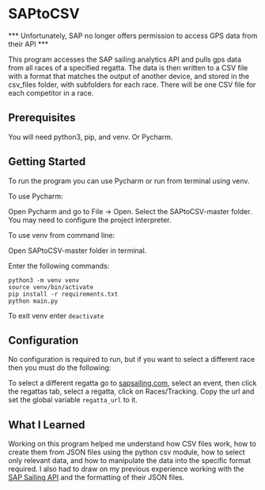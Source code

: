 # SAPtoCSV
*** Unfortunately, SAP no longer offers permission to access GPS data from their API ***

This program accesses the SAP sailing analytics API and pulls gps data from all races of a specified regatta. The data is then written to a CSV file with a format that matches the output of another device, and stored in the csv_files folder, with subfolders for each race. There will be one CSV file for each competitor in a race.

## Prerequisites
You will need python3, pip, and venv. Or Pycharm.

## Getting Started
To run the program you can use Pycharm or run from terminal using venv. 

To use Pycharm:

Open Pycharm and go to File -> Open. Select the SAPtoCSV-master folder. You may need to configure the project interpreter.

To use venv from command line:

Open SAPtoCSV-master folder in terminal.

Enter the following commands:

    python3 -m venv venv
    source venv/bin/activate
    pip install -r requirements.txt
    python main.py
To exit venv enter `deactivate`


## Configuration
No configuration is required to run, but if you want to select a different race then you must do the following:

To select a different regatta go to [sapsailing.com](https://www.sapsailing.com/gwt/Home.html), select an event, then click the regattas tab, select a regatta, click on Races/Tracking. Copy the url and set the global variable `regatta_url` to it.

## What I Learned
Working on this program helped me understand how CSV files work, how to create them from JSON files using the python csv module, how to select only relevant data, and how to manipulate the data into the specific format required. I also had to draw on my previous experience working with the [SAP Sailing API](https://www.sapsailing.com/sailingserver/webservices/api/v1/index.html) and the formatting of their JSON files.
